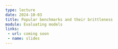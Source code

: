```yaml
---
type: lecture
date: 2024-10-03
title: Popular benchmarks and their brittleness
module: Evaluating models
links: 
 - url: coming soon
 - name: slides
---
```

<!-- **Suggested Readings:** -->
<!-- - [Readings 1](coming_soon) -->
<!-- - [Readings 2](coming_soon) -->

